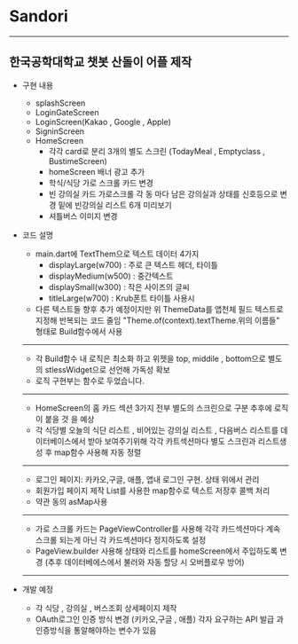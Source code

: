 # Sandori
---
## 한국공학대학교 챗봇 산돌이 어플 제작 
- 구현 내용 
  - splashScreen
  - LoginGateScreen
  - LoginScreen(Kakao , Google , Apple)
  - SigninScreen
  - HomeScreen
    - 각각 card로 분리 3개의 별도 스크린 (TodayMeal , Emptyclass , BustimeScreen)
    - homeScreen 배너 광고 추가
    - 학식/식당 가로 스크롤 카드 변경
    - 빈 강의실 카드 가로스크롤 각 동 마다 남은 강의실과 상태를 신호등으로 변경 밑에 빈강의실 리스트 6개 미리보기
    - 셔틀버스 이미지 변경 
    
    


 
- 코드 설명
  - main.dart에 TextThem으로 텍스트 데이터 4가지
    -  displayLarge(w700) : 주로 큰 텍스트 헤더, 타이틀
    -  displayMedium(w500) :  중간텍스트
    -  displaySmall(w300) :  작은 사이즈의 글씨
    -  titleLarge(w700) : Krub폰트 타이틀 사용시
  -  다른 텍스트들 향후 추가 예정이지만 위 ThemeData를 앱천체 필드 텍스트로 지정해 반복되는 코드 줄임 "Theme.of(context).textTheme.위의 이름들" 형태로 Build함수에서 사용
  ---
  - 각 Build함수 내 로직은 최소화 하고 위젯을 top, middile , bottom으로 별도의 stlessWidget으로 선언해 가독성 확보
  - 로직 구현부는 함수로 두었습니다.
  ---
  - HomeScreen의 홈 카드 섹션 3가지 전부 별도의 스크린으로 구분 추후에 로직이 붙을 것 을 예상
  - 각 식당별 오늘의 식단 리스트 , 비어있는 강의실 리스트 , 다음버스 리스트를 데이터베이스에서 받아 보여주기위해 각각 카트섹션마다 별도 스크린과 리스트생성 후 map함수 사용해 자동 정렬
  ---
  - 로그인 페이지: 카카오,구글, 애플, 앱내 로그인 구현. 상태 위에서 관리
  - 회원가입 페이지 제작 List를 사용한 map함수로 텍스트 저장후 콜백 처리
  - 약관 동의 asMap사용
  ---
  - 가로 스크롤 카드는 PageViewController를 사용해 각각 카드섹션마다 계속 스크롤 되는게 아닌 각 카드섹션마다 정지하도록 설정
  - PageView.builder 사용해 상태와 리스트를 homeScreen에서 주입하도록 변경 (추후 데이터베에스에서 불러와 자동 할당 시 오버플로우 방어)
  ---


- 개발 예정
  - 각 식당 , 강의실 , 버스조회 상세페이지 제작
  - OAuth로그인 인증 방식 변경 (키카오,구글 , 애플) 각자 요구하는 API 발급 과 인증방식을 통알해야하는 변수가 있음


